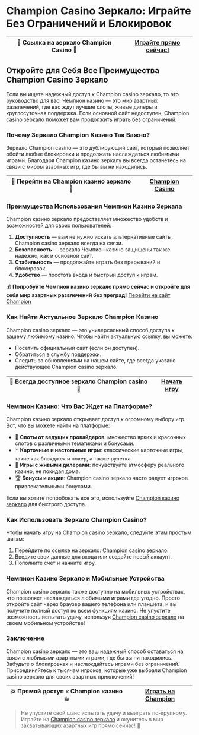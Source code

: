 # Champion Casino Зеркало: Играйте Без Ограничений и Блокировок

| 🎲 Ссылка на зеркало Champion Casino 🎲 | [Играйте прямо сейчас!](https://champcasino.ink/pobeda/doa-hats?p80412p305331p112c) |
|----------------------------------------|-----------------------------------------------------------------------------------------|

## Откройте для Себя Все Преимущества Champion Casino Зеркало

Если вы ищете надежный доступ к Champion casino зеркало, то это руководство для вас! Чемпион казино — это мир азартных развлечений, где вас ждут лучшие слоты, живые дилеры и круглосуточная поддержка. Если основной сайт недоступен, Champion casino зеркало поможет вам продолжить играть без ограничений.

### Почему Зеркало Champion Казино Так Важно?

Зеркало Champion casino — это дублирующий сайт, который позволяет обойти любые блокировки и продолжать наслаждаться любимыми играми. Благодаря Champion казино зеркалу вы всегда останетесь на связи с миром азартных игр, где бы вы ни находились.

| 🔗 Перейти на Champion казино зеркало 🔗 | [Champion Casino](https://champcasino.ink/pobeda/doa-hats?p80412p305331p112c) |
|----------------------------------------|--------------------------------------------------------------------------------|

### Преимущества Использования Чемпион Казино Зеркала

Champion казино зеркало предоставляет множество удобств и возможностей для своих пользователей:

1. **Доступность** — вам не нужно искать альтернативные сайты, Champion casino зеркало всегда на связи.
2. **Безопасность** — зеркала Чемпион казино защищены так же надежно, как и основной сайт.
3. **Стабильность** — продолжайте играть без прерываний и блокировок.
4. **Удобство** — простота входа и быстрый доступ к играм.
   
💰 **Попробуйте Чемпион казино зеркало прямо сейчас и откройте для себя мир азартных развлечений без преград!** [Перейти на сайт Champion](https://champcasino.ink/pobeda/doa-hats?p80412p305331p112c)

### Как Найти Актуальное Зеркало Champion Казино

Champion casino зеркало — это универсальный способ доступа к вашему любимому казино. Чтобы найти актуальную ссылку, вы можете:

- Посетить официальный сайт (если он доступен).
- Обратиться в службу поддержки.
- Следить за обновлениями на нашем сайте, где всегда указано действующее Champion casino зеркало.

| 🚀 Всегда доступное зеркало Champion casino 🚀 | [Начать игру](https://champcasino.ink/pobeda/doa-hats?p80412p305331p112c) |
|----------------------------------------------|---------------------------------------------------------------------------|

### Чемпион Казино: Что Вас Ждет на Платформе?

Champion казино зеркало открывает доступ к огромному выбору игр. Вот, что вы можете найти на платформе:

- 🎰 **Слоты от ведущих провайдеров**: множество ярких и красочных слотов с различными тематиками и бонусами.
- 🃏 **Карточные и настольные игры**: классические карточные игры, такие как блэкджек и покер, а также рулетка.
- 🎥 **Игры с живыми дилерами**: почувствуйте атмосферу реального казино, не покидая дома.
- 🏆 **Бонусы и акции**: Champion casino зеркало часто радует игроков привлекательными бонусами.

Если вы хотите попробовать все это, используйте [Champion казино зеркало](https://champcasino.ink/pobeda/doa-hats?p80412p305331p112c) для быстрого доступа.

### Как Использовать Зеркало Champion Casino?

Чтобы начать игру на Champion casino зеркало, следуйте этим простым шагам:

1. Перейдите по ссылке на зеркало: [Champion casino зеркало](https://champcasino.ink/pobeda/doa-hats?p80412p305331p112c).
2. Введите свои данные для входа или создайте новый аккаунт.
3. Пополните счет и начните игру.

### Чемпион Казино Зеркало и Мобильные Устройства

Champion casino зеркало также доступно на мобильных устройствах, что позволяет наслаждаться любимыми играми где угодно. Просто откройте сайт через браузер вашего телефона или планшета, и вы получите полный доступ ко всем функциям казино. Не упустите возможность испытать удачу, используя [Champion casino зеркало](https://champcasino.ink/pobeda/doa-hats?p80412p305331p112c) на своем мобильном устройстве!

### Заключение

Champion casino зеркало — это ваш надежный способ оставаться на связи с любимыми азартными играми, где бы вы ни находились. Забудьте о блокировках и наслаждайтесь играми без ограничений. Присоединяйтесь к тысячам игроков, которые уже выбрали Champion casino зеркало для своих азартных приключений!

| 💥 Прямой доступ к Champion казино 💥 | [Играть на Champion](https://champcasino.ink/pobeda/doa-hats?p80412p305331p112c) |
|------------------------------------|--------------------------------------------------------------------------------|

> Не упустите свой шанс испытать удачу и выиграть по-крупному. Играйте на [Champion casino зеркало](https://champcasino.ink/pobeda/doa-hats?p80412p305331p112c) и окунитесь в мир захватывающих азартных игр прямо сейчас! 🎉

